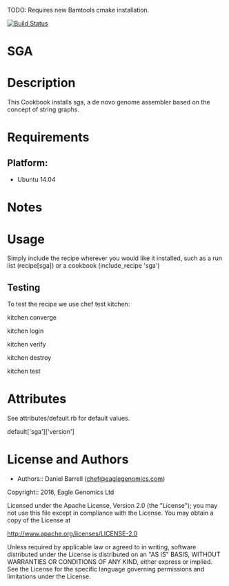 
TODO: Requires new Bamtools cmake installation.

[![Build Status](https://travis-ci.org/EagleGenomics-cookbooks/sga.svg?branch=master)](https://travis-ci.org/EagleGenomics-cookbooks/sga)

# SGA

Description
===========
This Cookbook installs sga, a de novo genome assembler based on the concept of string graphs.

Requirements
============

## Platform:

* Ubuntu 14.04

Notes
=====

Usage
=====
Simply include the recipe wherever you would like it installed, such as a run list (recipe[sga]) or a cookbook (include_recipe 'sga')


## Testing
To test the recipe we use chef test kitchen:

kitchen converge

kitchen login

kitchen verify

kitchen destroy

kitchen test

Attributes
==========
See attributes/default.rb for default values.

default['sga']['version']

License and Authors
===================

* Authors:: Daniel Barrell (<chef@eaglegenomics.com>)

Copyright:: 2016, Eagle Genomics Ltd
    
Licensed under the Apache License, Version 2.0 (the "License");
you may not use this file except in compliance with the License.
You may obtain a copy of the License at

http://www.apache.org/licenses/LICENSE-2.0

Unless required by applicable law or agreed to in writing, software
distributed under the License is distributed on an "AS IS" BASIS,
WITHOUT WARRANTIES OR CONDITIONS OF ANY KIND, either express or implied.
See the License for the specific language governing permissions and
limitations under the License.
